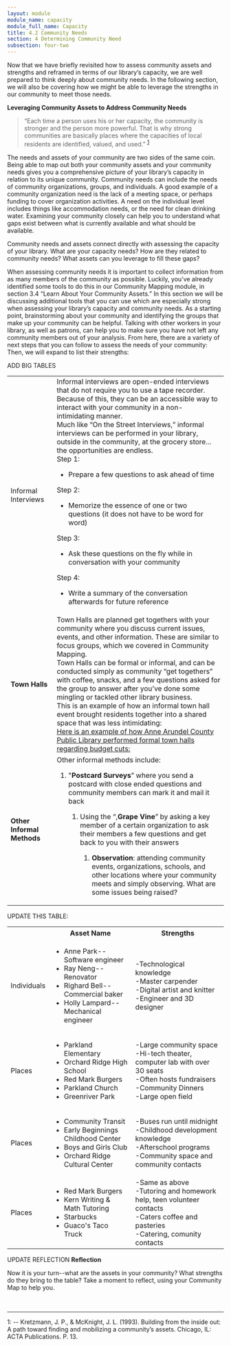 ```yaml
---
layout: module
module_name: capacity
module_full_name: Capacity
title: 4.2 Community Needs
section: 4 Determining Community Need
subsection: four-two
---
```


Now that we have briefly revisited how to assess community assets and strengths and reframed in terms of our library’s capacity, we are well prepared to think deeply about community needs. In the following section, we will also be covering how we might be able to leverage the strengths in our community to meet those needs. 

**Leveraging Community Assets to Address Community Needs** 

> “Each time a person uses his or her capacity, the community is stronger and the person more powerful. That is why strong communities are basically places where the capacities of local residents are identified, valued, and used.” <sup>[1](#fn1)</sup>

The needs and assets of your community are two sides of the same coin. Being able to map out both your community assets and your community needs gives you a comprehensive picture of your library’s capacity in relation to its unique community. Community needs can include the needs of community organizations, groups, and individuals. A good example of a community organization need is the lack of a meeting space, or perhaps funding to cover organization activities. A need on the individual level includes things like accommodation needs, or the need for clean drinking water. Examining your community closely can help you to understand what gaps exist between what is currently available and what should be available. 

Community needs and assets connect directly with assessing the capacity of your library. What are your capacity needs? How are they related to community needs? What assets can you leverage to fill these gaps? 

When assessing community needs it is important to collect information from as many members of the community as possible. Luckily, you’ve already identified some tools to do this in our Community Mapping module, in section 3.4 “Learn About Your Community Assets.” In this section we will be discussing additional tools that you can use which are especially strong when assessing your library’s capacity and community needs. As a starting point, brainstorming about your community and identifying the groups that make up your community can be helpful. Talking with other workers in your library, as well as patrons, can help you to make sure you have not left any community members out of your analysis. From here, there are a variety of next steps that you can follow to assess the needs of your community: 
Then, we will expand to list their strengths:

ADD BIG TABLES
<table class="basic">
<tr><td>Informal Interviews</td><td>Informal interviews are open-ended interviews that do not require you to use a tape recorder. Because of this, they can be an accessible way to interact with your community in a non-intimidating manner. <br> 
Much like “On the Street Interviews,” informal interviews can be performed in your library, outside in the community, at the grocery store... the opportunities are endless.<br>
Step 1: 
  <ul><li>Prepare a few questions to ask ahead of time</ul></li>
Step 2:  
<ul><li>Memorize the essence of one or two questions (it does not have to be word for word)</ul></li>
Step 3:  
<ul><li>Ask these questions on the fly while in conversation with your community</ul></li>
Step 4: 
<ul><li>Write a summary of the conversation afterwards for future reference</ul></li></th></tr>
<tr><td><b>Town Halls</b></td><td>Town Halls are planned get togethers with your community where you discuss current issues, events, and other information. These are similar to focus groups, which we covered in Community Mapping.<br>
Town Halls can be formal or  informal, and can be conducted simply as community “get togethers” with coffee, snacks, and a few questions asked for the group to answer after you’ve done some mingling or tackled other library business.<br>
This is an example of how an informal town hall event brought residents together into a shared space that was less intimidating:<a href="http://www.courant.com/community/bloomfield/hc-news-bloomfield-town-hall-meeting-20180123-story.html"><br>
Here is an example of how Anne Arundel County Public Library performed formal town halls regarding budget cuts:  
<a href="https://www.urbanlibraries.org/town-hall-meetings-innovation-246.php?page_id=103"></td></tr>
<tr><td><b>Other Informal Methods</b></td><td>Other informal methods include: 
  <ol><li>"<b>Postcard Surveys</b>” where you send a postcard with close ended questions and community members can mark it and mail it back</li>  
    <ol><li>Using the “,<b>Grape Vine</b>” by asking a key member of a certain organization to ask their members a few questions and get back to you with their answers</li>
  <ol><li><b>Observation</b>: attending community events, organizations, schools, and other locations where your community meets and simply observing. What are some issues being raised?</li></ol></td></tr>
</table>

UPDATE THIS TABLE:

<table class="basic">
<tr><th></th><th>Asset Name</th><th>Strengths</th></tr>
<tr><td>Individuals</td><td><ul><li>Anne Park--Software engineer</li><li>Ray Neng--Renovator</li><li>Righard Bell--Commercial baker</li><li>Holly Lampard--Mechanical engineer</li></ul></td><td>-Technological knowledge<br>-Master carpender<br>-Digital artist and knitter<br>-Engineer and 3D designer</td></tr>
<tr><td>Places</td><td><ul><li>Parkland Elementary</li><li>Orchard Ridge High School</li><li>Red Mark Burgers</li><li>Parkland Church</li><li>Greenriver Park</li></ul></td><td>-Large community space<br>-Hi-tech theater, computer lab with over 30 seats<br>-Often hosts fundraisers<br>-Community Dinners<br>-Large open field</td></tr>
<tr><td>Places</td><td><ul><li>Community Transit</li><li>Early Beginnings Childhood Center</li><li>Boys and Girls Club</li><li>Orchard Ridge Cultural Center</li></ul></td><td>-Buses run until midnight<br>-Childhood development knowledge<br>-Afterschool programs<br>-Community space and community contacts</td></tr>
<tr><td>Places</td><td><ul><li>Red Mark Burgers</li><li>Kern Writing & Math Tutoring</li><li>Starbucks</li><li>Guaco's Taco Truck</li></ul></td><td>-Same as above<br>-Tutoring and homework help, teen volunteer contacts<br>-Caters coffee and pasteries<br>-Catering, comunity contacts</td></tr>
</table>

UPDATE REFLECTION
**Reflection**
<div class="reflection">Now it is your turn--what are the assets in your community? What strengths do they bring to the table? Take a moment to reflect, using your Community Map to help you. </div><br><br>

***
<a name="fn1">1</a>:  -- Kretzmann, J. P., & McKnight, J. L. (1993). Building from the inside out: A path toward finding and mobilizing a community’s assets. Chicago, IL: ACTA Publications. P. 13.
